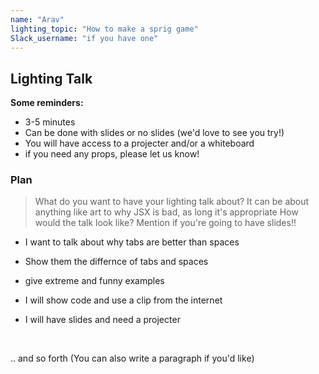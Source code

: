 ```yaml
---
name: "Arav"
lighting_topic: "How to make a sprig game"
Slack_username: "if you have one"
---
```


## Lighting Talk
**Some reminders:**
* 3-5 minutes
* Can be done with slides or no slides (we'd love to see you try!)
* You will have access to a projecter and/or a whiteboard
* if you need any props, please let us know!
### Plan
> What do you want  to have your lighting talk about? It can be about anything like art to why JSX is bad, as long it's appropriate 
> How would the talk look like? Mention if you're going to have slides!!

* I want to talk about why tabs are better than spaces
* Show them the differnce of tabs and spaces
* give extreme and funny examples
* I will show code and use a  clip from the internet
* I will have slides and need a projecter

  <br>
.. and so forth (You can also write a paragraph if you'd like)